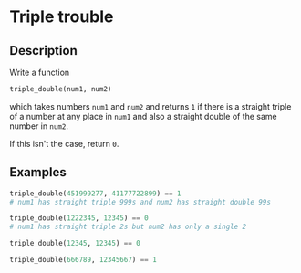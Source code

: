 # Triple trouble

## Description

Write a function

```python
triple_double(num1, num2)
```

which takes numbers `num1` and `num2` and returns `1` if there is a straight triple of a number at any place in `num1` and also a straight double of the same number in `num2`.

If this isn't the case, return `0`.

## Examples

```python
triple_double(451999277, 41177722899) == 1
# num1 has straight triple 999s and num2 has straight double 99s

triple_double(1222345, 12345) == 0
# num1 has straight triple 2s but num2 has only a single 2

triple_double(12345, 12345) == 0

triple_double(666789, 12345667) == 1
```
